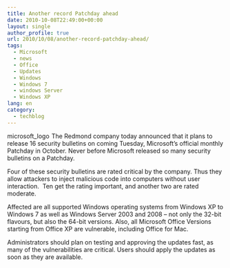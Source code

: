 ```yaml
---
title: Another record Patchday ahead
date: 2010-10-08T22:49:00+00:00
layout: single
author_profile: true
url: 2010/10/08/another-record-patchday-ahead/
tags:
  - Microsoft
  - news
  - Office
  - Updates
  - Windows
  - Windows 7
  - windows Server
  - Windows XP
lang: en
category: 
  - techblog
---
```

[<img title="microsoft_logo" border="0" alt="microsoft_logo" align="left" src="http://lh5.ggpht.com/_vaUVXcmC3OI/TK-Y2ebYHjI/AAAAAAAACn4/nRNdjQbf3ug/microsoft_logo_thumb%5B1%5D.jpg?imgmax=800" width="100" height="17" />](http://lh6.ggpht.com/_vaUVXcmC3OI/TK-Y0g8oLDI/AAAAAAAACn0/ou-eRWGSPls/s1600-h/microsoft_logo%5B3%5D.jpg)The Redmond company today announced that it plans to release 16 security bulletins on coming Tuesday, Microsoft’s official monthly Patchday in October. Never before Microsoft released so many security bulletins on a Patchday.

Four of these security bulletins are rated critical by the company. Thus they allow attackers to inject malicious code into computers without user interaction.  Ten get the rating important, and another two are rated moderate.

Affected are all supported Windows operating systems from Windows XP to Windows 7 as well as Windows Server 2003 and 2008 – not only the 32-bit flavours, but also the 64-bit versions. Also, all Microsoft Office Versions starting from Office XP are vulnerable, including Office for Mac.

Administrators should plan on testing and approving the updates fast, as many of the vulnerabilities are critical. Users should apply the updates as soon as they are available.